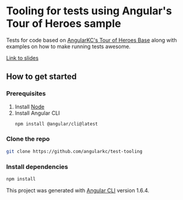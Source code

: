 # Tooling for tests using Angular's Tour of Heroes sample

Tests for code based on [AngularKC's Tour of Heroes Base](https://github.com/angularkc/tour-of-heroes-base) along with examples on how to make running tests awesome.

[Link to slides](https://goo.gl/Q7gMGz)

## How to get started

### Prerequisites
1. Install [Node](https://nodejs.org)
1. Install Angular CLI
   ```bash
   npm install @angular/cli@latest
   ```

### Clone the repo
```bash
git clone https://github.com/angularkc/test-tooling
```

### Install dependencies
```bash
npm install
```



This project was generated with [Angular CLI](https://github.com/angular/angular-cli) version 1.6.4.
